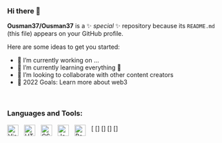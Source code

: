 ### Hi there 👋


**Ousman37/Ousman37** is a ✨ _special_ ✨ repository because its `README.md` (this file) appears on your GitHub profile.

Here are some ideas to get you started:



 - 🔭 I’m currently working on ...
- 🌱 I’m currently learning everything 🤣
- 👯 I’m looking to collaborate with other content creators
- 🥅 2022 Goals: Learn more about web3
<br />


### Languages and Tools:

[<img align="left" alt="Visual Studio Code" width="26px" src="https://cdn.jsdelivr.net/gh/devicons/devicon/icons/vscode/vscode-original.svg" style="padding-right:10px;" />
[<img align="left" alt="HTML5" width="26px" src="https://cdn.jsdelivr.net/gh/devicons/devicon/icons/html5/html5-original.svg" style="padding-right:10px;" />]
[<img align="left" alt="CSS3" width="26px" src="https://cdn.jsdelivr.net/gh/devicons/devicon/icons/css3/css3-original.svg" style="padding-right:10px;" />]
[<img align="left" alt="JavaScript" width="26px" src="https://cdn.jsdelivr.net/gh/devicons/devicon/icons/javascript/javascript-original.svg" style="padding-right:10px;" />]
[<img align="left" alt="React" width="26px" src="https://cdn.jsdelivr.net/gh/devicons/devicon/icons/react/react-original.svg" style="padding-right:10px;" />]



<br />









